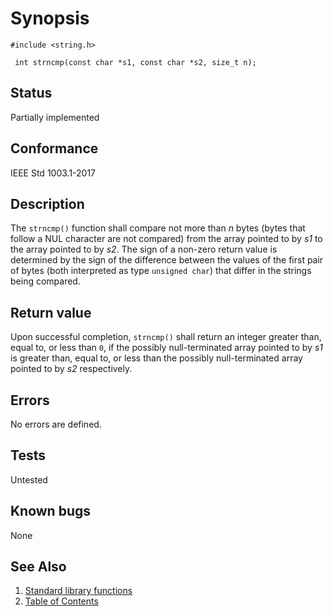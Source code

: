 # Synopsis 
`#include <string.h>`</br>

` int strncmp(const char *s1, const char *s2, size_t n);`</br>

## Status
Partially implemented
## Conformance
IEEE Std 1003.1-2017
## Description


The `strncmp()` function shall compare not more than _n_ bytes (bytes that follow a NUL character are not compared)
from the array pointed to by _s1_ to the array pointed to by _s2_.
The sign of a non-zero return value is determined by the sign of the difference between the values of the first pair of bytes
(both interpreted as type `unsigned char`) that differ in the strings being compared.


## Return value


Upon successful completion, `strncmp()` shall return an integer greater than, equal to, or less than `0`, if the possibly
null-terminated array pointed to by _s1_ is greater than, equal to, or less than the possibly null-terminated array pointed to
by _s2_ respectively.


## Errors


No errors are defined.


## Tests

Untested

## Known bugs

None

## See Also 
1. [Standard library functions](../README.md)
2. [Table of Contents](../../../README.md)
